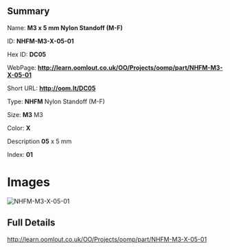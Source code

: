 

## Summary
 
Name: __M3 x 5 mm Nylon Standoff (M-F)__

ID: __NHFM-M3-X-05-01__

Hex ID: __DC05__

WebPage: __http://learn.oomlout.co.uk/OO/Projects/oomp/part/NHFM-M3-X-05-01__

Short URL: __http://oom.lt/DC05__


Type: __NHFM__ Nylon Standoff (M-F) 

Size: __M3__ M3 

Color: __X__  

Description __05__ x 5 mm 

Index: __01__


# Images
![NHFM-M3-X-05-01](http://oomlout.com/oomp-gen/parts/NHFM-M3-X-05-01/NHFM-M3-X-05-01_420.jpg)



## Full Details

 http://learn.oomlout.co.uk/OO/Projects/oomp/part/NHFM-M3-X-05-01














